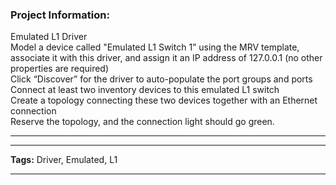 ### Project Information:
Emulated L1 Driver  
Model a device called "Emulated L1 Switch 1” using the MRV template, associate it with this driver, and assign it an IP address of 127.0.0.1 (no other properties are required)  
Click “Discover” for the driver to auto-populate the port groups and ports  
Connect at least two inventory devices to this emulated L1 switch  
Create a topology connecting these two devices together with an Ethernet connection  
Reserve the topology, and the connection light should go green.  
  
___
  
___
<b>Tags:</b> Driver, Emulated, L1  
  
___
